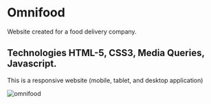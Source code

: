 # Omnifood
Website created for a food delivery company.

## Technologies HTML-5, CSS3, Media Queries, Javascript.
This is a responsive website (mobile, tablet, and desktop application)

![omnifood](https://user-images.githubusercontent.com/79433600/180439303-43e7e3d8-f9dc-4149-b2f5-dd73e947fc7b.jpg)
